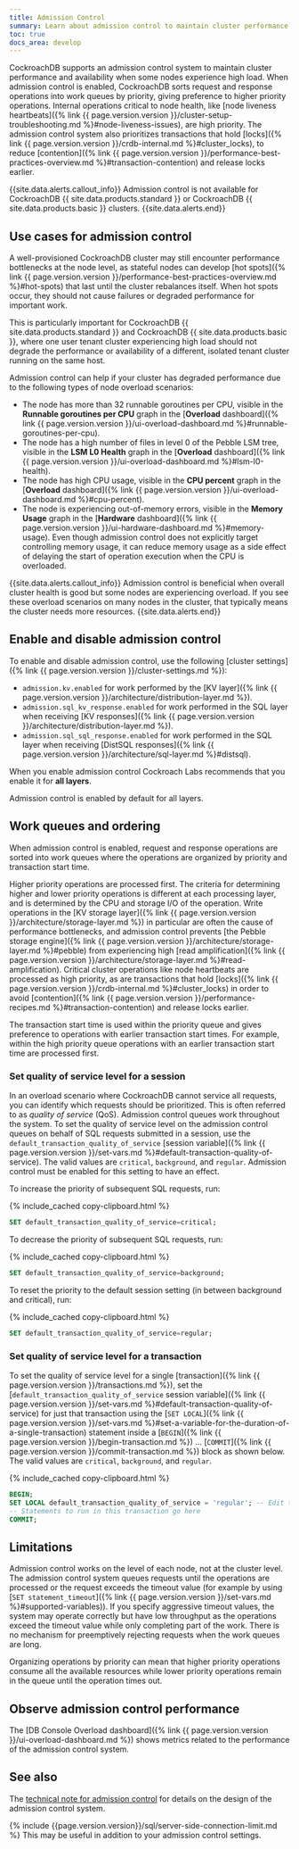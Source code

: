 ```yaml
---
title: Admission Control
summary: Learn about admission control to maintain cluster performance and availability during high load.
toc: true
docs_area: develop
---
```


CockroachDB supports an admission control system to maintain cluster performance and availability when some nodes experience high load. When admission control is enabled, CockroachDB sorts request and response operations into work queues by priority, giving preference to higher priority operations. Internal operations critical to node health, like [node liveness heartbeats]({% link {{ page.version.version }}/cluster-setup-troubleshooting.md %}#node-liveness-issues), are high priority. The admission control system also prioritizes transactions that hold [locks]({% link {{ page.version.version }}/crdb-internal.md %}#cluster_locks), to reduce [contention]({% link {{ page.version.version }}/performance-best-practices-overview.md %}#transaction-contention) and release locks earlier.

{{site.data.alerts.callout_info}}
Admission control is not available for CockroachDB {{ site.data.products.standard }} or CockroachDB {{ site.data.products.basic }} clusters.
{{site.data.alerts.end}}

## Use cases for admission control

A well-provisioned CockroachDB cluster may still encounter performance bottlenecks at the node level, as stateful nodes can develop [hot spots]({% link {{ page.version.version }}/performance-best-practices-overview.md %}#hot-spots) that last until the cluster rebalances itself. When hot spots occur, they should not cause failures or degraded performance for important work.

This is particularly important for CockroachDB {{ site.data.products.standard }} and CockroachDB {{ site.data.products.basic }}, where one user tenant cluster experiencing high load should not degrade the performance or availability of a different, isolated tenant cluster running on the same host.

Admission control can help if your cluster has degraded performance due to the following types of node overload scenarios:

- The node has more than 32 runnable goroutines per CPU, visible in the **Runnable goroutines per CPU** graph in the [**Overload** dashboard]({% link {{ page.version.version }}/ui-overload-dashboard.md %}#runnable-goroutines-per-cpu).
- The node has a high number of files in level 0 of the Pebble LSM tree, visible in the **LSM L0 Health** graph in the [**Overload** dashboard]({% link {{ page.version.version }}/ui-overload-dashboard.md %}#lsm-l0-health).
- The node has high CPU usage, visible in the **CPU percent** graph in the [**Overload** dashboard]({% link {{ page.version.version }}/ui-overload-dashboard.md %}#cpu-percent).
- The node is experiencing out-of-memory errors, visible in the **Memory Usage** graph in the [**Hardware** dashboard]({% link {{ page.version.version }}/ui-hardware-dashboard.md %}#memory-usage). Even though admission control does not explicitly target controlling memory usage, it can reduce memory usage as a side effect of delaying the start of operation execution when the CPU is overloaded.

{{site.data.alerts.callout_info}}
Admission control is beneficial when overall cluster health is good but some nodes are experiencing overload. If you see these overload scenarios on many nodes in the cluster, that typically means the cluster needs more resources.
{{site.data.alerts.end}}

## Enable and disable admission control

To enable and disable admission control, use the following [cluster settings]({% link {{ page.version.version }}/cluster-settings.md %}):

- `admission.kv.enabled` for work performed by the [KV layer]({% link {{ page.version.version }}/architecture/distribution-layer.md %}).
- `admission.sql_kv_response.enabled` for work performed in the SQL layer when receiving [KV responses]({% link {{ page.version.version }}/architecture/distribution-layer.md %}).
- `admission.sql_sql_response.enabled` for work performed in the SQL layer when receiving [DistSQL responses]({% link {{ page.version.version }}/architecture/sql-layer.md %}#distsql).

When you enable admission control Cockroach Labs recommends that you enable it for **all layers**.

Admission control is enabled  by default for all layers.

## Work queues and ordering

When admission control is enabled, request and response operations are sorted into work queues where the operations are organized by priority and transaction start time.

Higher priority operations are processed first. The criteria for determining higher and lower priority operations is different at each processing layer, and is determined by the CPU and storage I/O of the operation. Write operations in the [KV storage layer]({% link {{ page.version.version }}/architecture/storage-layer.md %}) in particular are often the cause of performance bottlenecks, and admission control prevents [the Pebble storage engine]({% link {{ page.version.version }}/architecture/storage-layer.md %}#pebble) from experiencing high [read amplification]({% link {{ page.version.version }}/architecture/storage-layer.md %}#read-amplification). Critical cluster operations like node heartbeats are processed as high priority, as are transactions that hold [locks]({% link {{ page.version.version }}/crdb-internal.md %}#cluster_locks) in order to avoid [contention]({% link {{ page.version.version }}/performance-recipes.md %}#transaction-contention) and release locks earlier.

The transaction start time is used within the priority queue and gives preference to operations with earlier transaction start times. For example, within the high priority queue operations with an earlier transaction start time are processed first.

### Set quality of service level for a session

In an overload scenario where CockroachDB cannot service all requests, you can identify which requests should be prioritized. This is often referred to as _quality of service_ (QoS). Admission control queues work throughout the system. To set the quality of service level on the admission control queues on behalf of SQL requests submitted in a session, use the `default_transaction_quality_of_service` [session variable]({% link {{ page.version.version }}/set-vars.md %}#default-transaction-quality-of-service). The valid values are `critical`, `background`, and `regular`. Admission control must be enabled for this setting to have an effect.

To increase the priority of subsequent SQL requests, run:

{% include_cached copy-clipboard.html %}
~~~ sql
SET default_transaction_quality_of_service=critical;
~~~

To decrease the priority of subsequent SQL requests, run:

{% include_cached copy-clipboard.html %}
~~~ sql
SET default_transaction_quality_of_service=background;
~~~

To reset the priority to the default session setting (in between background and critical), run:

{% include_cached copy-clipboard.html %}
~~~ sql
SET default_transaction_quality_of_service=regular;
~~~

### Set quality of service level for a transaction

To set the quality of service level for a single [transaction]({% link {{ page.version.version }}/transactions.md %}), set the [`default_transaction_quality_of_service` session variable]({% link {{ page.version.version }}/set-vars.md %}#default-transaction-quality-of-service) for just that transaction using the [`SET LOCAL`]({% link {{ page.version.version }}/set-vars.md %}#set-a-variable-for-the-duration-of-a-single-transaction) statement inside a [`BEGIN`]({% link {{ page.version.version }}/begin-transaction.md %}) ... [`COMMIT`]({% link {{ page.version.version }}/commit-transaction.md %}) block as shown below. The valid values are `critical`, `background`, and `regular`.

{% include_cached copy-clipboard.html %}
~~~ sql
BEGIN;
SET LOCAL default_transaction_quality_of_service = 'regular'; -- Edit to desired level
-- Statements to run in this transaction go here
COMMIT;
~~~

## Limitations

Admission control works on the level of each node, not at the cluster level. The admission control system queues requests until the operations are processed or the request exceeds the timeout value (for example by using [`SET statement_timeout`]({% link {{ page.version.version }}/set-vars.md %}#supported-variables)). If you specify aggressive timeout values, the system may operate correctly but have low throughput as the operations exceed the timeout value while only completing part of the work. There is no mechanism for preemptively rejecting requests when the work queues are long.

Organizing operations by priority can mean that higher priority operations consume all the available resources while lower priority operations remain in the queue until the operation times out.

## Observe admission control performance

The [DB Console Overload dashboard]({% link {{ page.version.version }}/ui-overload-dashboard.md %}) shows metrics related to the performance of the admission control system.

## See also

The [technical note for admission control](https://github.com/cockroachdb/cockroach/blob/master/docs/tech-notes/admission_control.md) for details on the design of the admission control system.

{% include {{page.version.version}}/sql/server-side-connection-limit.md %}  This may be useful in addition to your admission control settings.
